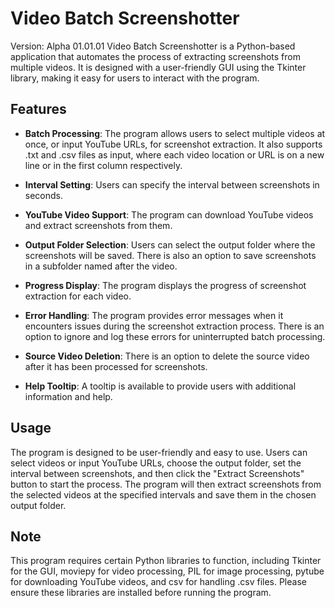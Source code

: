 # Video Batch Screenshotter
Version: Alpha 01.01.01
Video Batch Screenshotter is a Python-based application that automates the process of extracting screenshots from multiple videos. It is designed with a user-friendly GUI using the Tkinter library, making it easy for users to interact with the program.

## Features

- **Batch Processing**: The program allows users to select multiple videos at once, or input YouTube URLs, for screenshot extraction. It also supports .txt and .csv files as input, where each video location or URL is on a new line or in the first column respectively.

- **Interval Setting**: Users can specify the interval between screenshots in seconds.

- **YouTube Video Support**: The program can download YouTube videos and extract screenshots from them.

- **Output Folder Selection**: Users can select the output folder where the screenshots will be saved. There is also an option to save screenshots in a subfolder named after the video.

- **Progress Display**: The program displays the progress of screenshot extraction for each video.

- **Error Handling**: The program provides error messages when it encounters issues during the screenshot extraction process. There is an option to ignore and log these errors for uninterrupted batch processing.

- **Source Video Deletion**: There is an option to delete the source video after it has been processed for screenshots.

- **Help Tooltip**: A tooltip is available to provide users with additional information and help.

## Usage

The program is designed to be user-friendly and easy to use. Users can select videos or input YouTube URLs, choose the output folder, set the interval between screenshots, and then click the "Extract Screenshots" button to start the process. The program will then extract screenshots from the selected videos at the specified intervals and save them in the chosen output folder.

## Note

This program requires certain Python libraries to function, including Tkinter for the GUI, moviepy for video processing, PIL for image processing, pytube for downloading YouTube videos, and csv for handling .csv files. Please ensure these libraries are installed before running the program.
